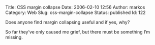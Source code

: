 Title: CSS margin collapse
Date: 2006-02-10 12:56
Author: markos
Category: Web
Slug: css-margin-collapse
Status: published
Id: 122

<html>
 <body>
  <div>
   <p>
    Does anyone find margin collapsing useful and if yes, why?
   </p>
   <p>
    So far they’ve only caused me grief, but there must be something I’m missing.
   </p>
  </div>
 </body>
</html>